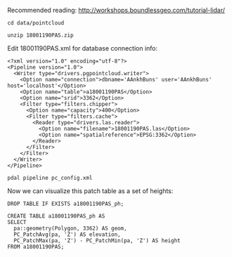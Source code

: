 Recommended reading: http://workshops.boundlessgeo.com/tutorial-lidar/

```
cd data/pointcloud
```

```
unzip 18001190PAS.zip
```

Edit 18001190PAS.xml for database connection info:

```
<?xml version="1.0" encoding="utf-8"?>
<Pipeline version="1.0">
  <Writer type="drivers.pgpointcloud.writer">
    <Option name="connection">dbname='AAnkhBuns' user='AAnkhBuns' host='localhost'</Option>
    <Option name="table">a18001190PAS</Option>
    <Option name="srid">3362</Option>
    <Filter type="filters.chipper">
      <Option name="capacity">400</Option>
      <Filter type="filters.cache">
        <Reader type="drivers.las.reader">
          <Option name="filename">18001190PAS.las</Option>
          <Option name="spatialreference">EPSG:3362</Option>
        </Reader>
      </Filter>
    </Filter>
  </Writer>
</Pipeline>
```

```
pdal pipeline pc_config.xml
```

Now we can visualize this patch table as a set of heights:

```
DROP TABLE IF EXISTS a18001190PAS_ph;

CREATE TABLE a18001190PAS_ph AS
SELECT
  pa::geometry(Polygon, 3362) AS geom,
  PC_PatchAvg(pa, 'Z') AS elevation,
  PC_PatchMax(pa, 'Z') - PC_PatchMin(pa, 'Z') AS height
FROM a18001190PAS;
```